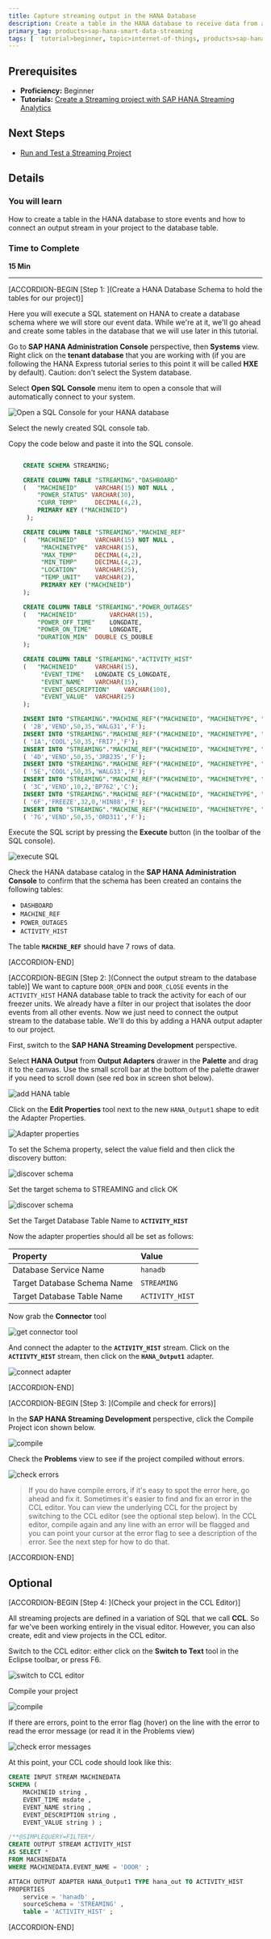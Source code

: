 ```yaml
---
title: Capture streaming output in the HANA Database
description: Create a table in the HANA database to receive data from a streaming project.  Then connect an output stream to the HANA table.
primary_tag: products>sap-hana-smart-data-streaming
tags: [  tutorial>beginner, topic>internet-of-things, products>sap-hana-smart-data-streaming, products>sap-hana\,-express-edition   ]
---
```


## Prerequisites  
 - **Proficiency:** Beginner
 - **Tutorials:** [Create a Streaming project with SAP HANA Streaming Analytics](https://www.sap.com/developer/tutorials/sds-create-streaming-project.html)


## Next Steps
 - [Run and Test a Streaming Project](https://www.sap.com/developer/tutorials/sds-run-test.html)

## Details
### You will learn  
How to create a table in the HANA database to store events and how to connect an output stream in your project to the database table.

### Time to Complete
**15 Min**

---

[ACCORDION-BEGIN [Step 1: ](Create a HANA Database Schema to hold the tables for our project)]

Here you will execute a SQL statement on HANA to create a database schema where we will store our event data.  While we're at it, we'll go ahead and create some tables in the database that we will use later in this tutorial.

Go to **SAP HANA Administration Console** perspective, then **Systems** view. Right click on the **tenant database** that you are working with (if you are following the HANA Express tutorial series to this point it will be called **HXE** by default). Caution: don't select the System database.

Select **Open SQL Console** menu item to open a console that will automatically connect to your system.

![Open a SQL Console for your HANA database](2-open-sql-console.png)

Select the newly created SQL console tab.

Copy the code below and paste it into the SQL console.

```SQL

    CREATE SCHEMA STREAMING;

    CREATE COLUMN TABLE "STREAMING"."DASHBOARD"
    (	"MACHINEID" 	VARCHAR(15) NOT NULL ,
    	"POWER_STATUS" VARCHAR(30),
    	"CURR_TEMP" 	DECIMAL(4,2),
    	PRIMARY KEY ("MACHINEID")
     );

    CREATE COLUMN TABLE "STREAMING"."MACHINE_REF"
    (	"MACHINEID" 	VARCHAR(15) NOT NULL ,
    	 "MACHINETYPE" 	VARCHAR(15),
    	 "MAX_TEMP" 	DECIMAL(4,2),
    	 "MIN_TEMP" 	DECIMAL(4,2),
    	 "LOCATION" 	VARCHAR(25),
    	 "TEMP_UNIT" 	VARCHAR(2),
    	 PRIMARY KEY ("MACHINEID")
    );

    CREATE COLUMN TABLE "STREAMING"."POWER_OUTAGES"
    (	"MACHINEID" 		VARCHAR(15),
    	"POWER_OFF_TIME" 	LONGDATE,
    	"POWER_ON_TIME" 	LONGDATE,
    	"DURATION_MIN" 	DOUBLE CS_DOUBLE
    );

    CREATE COLUMN TABLE "STREAMING"."ACTIVITY_HIST"
    (	"MACHINEID" 	VARCHAR(15),
    	 "EVENT_TIME" 	LONGDATE CS_LONGDATE,
    	 "EVENT_NAME" 	VARCHAR(15),
    	 "EVENT_DESCRIPTION" 	VARCHAR(100),
    	 "EVENT_VALUE" 	VARCHAR(25)
    );

    INSERT INTO "STREAMING"."MACHINE_REF"("MACHINEID", "MACHINETYPE", "MAX_TEMP", "MIN_TEMP", "LOCATION", "TEMP_UNIT") VALUES
    ( '2B','VEND',50,35,'WALG31','F');
    INSERT INTO "STREAMING"."MACHINE_REF"("MACHINEID", "MACHINETYPE", "MAX_TEMP", "MIN_TEMP", "LOCATION", "TEMP_UNIT") VALUES
    ( '1A','COOL',50,35,'FRI7','F');
    INSERT INTO "STREAMING"."MACHINE_REF"("MACHINEID", "MACHINETYPE", "MAX_TEMP", "MIN_TEMP", "LOCATION", "TEMP_UNIT") VALUES
    ( '4D','VEND',50,35,'JRB235','F');
    INSERT INTO "STREAMING"."MACHINE_REF"("MACHINEID", "MACHINETYPE", "MAX_TEMP", "MIN_TEMP", "LOCATION", "TEMP_UNIT") VALUES
    ( '5E','COOL',50,35,'WALG33','F');
    INSERT INTO "STREAMING"."MACHINE_REF"("MACHINEID", "MACHINETYPE", "MAX_TEMP", "MIN_TEMP", "LOCATION", "TEMP_UNIT") VALUES
    ( '3C','VEND',10,2,'BP762','C');
    INSERT INTO "STREAMING"."MACHINE_REF"("MACHINEID", "MACHINETYPE", "MAX_TEMP", "MIN_TEMP", "LOCATION", "TEMP_UNIT") VALUES
    ( '6F','FREEZE',32,0,'HIN88','F');
    INSERT INTO "STREAMING"."MACHINE_REF"("MACHINEID", "MACHINETYPE", "MAX_TEMP", "MIN_TEMP", "LOCATION", "TEMP_UNIT") VALUES
    ( '7G','VEND',50,35,'ORD311','F');
```

Execute the SQL script by pressing the **Execute** button (in the toolbar of the SQL console).

![execute SQL](3a-execute-sql.png)

Check the HANA database catalog in the **SAP HANA Administration Console** to confirm that the schema has been created an contains the following tables:

- `DASHBOARD`
- `MACHINE_REF`
- `POWER_OUTAGES`
- `ACTIVITY_HIST`

The table **`MACHINE_REF`** should have 7 rows of data.


[ACCORDION-END]

[ACCORDION-BEGIN [Step 2: ](Connect the output stream to the database table)]
We want to capture `DOOR_OPEN` and `DOOR_CLOSE` events in the `ACTIVITY_HIST` HANA database table to track the activity for each of our freezer units.  We already have a filter in our project that isolates the door events from all other events.  Now we just need to connect the output stream to the database table.  We'll do this by adding a HANA output adapter to our project.

First, switch to the **SAP HANA Streaming Development** perspective.

Select **HANA Output** from **Output Adapters** drawer in the **Palette** and drag it to the canvas.  Use the small scroll bar at the bottom of the palette drawer if you need to scroll down (see red box in screen shot below).

![add HANA table](1-add-hana-table.png)

Click on the **Edit Properties** tool next to the new `HANA_Output1` shape to edit the Adapter Properties.

![Adapter properties](2-edit-properties.png)

To set the Schema property, select the value field and then click the discovery button:

![discover schema](choose-schema.png)

Set the target schema to STREAMING and click OK

![discover schema](4a-set-schema.png)

Set the Target Database Table Name to **`ACTIVITY_HIST`**

Now the adapter properties should all be set as follows:

Property                    | Value
:------------------------ | :----------------
Database Service Name       | `hanadb`
Target Database Schema Name | `STREAMING`
Target Database Table Name  | `ACTIVITY_HIST`


Now grab the **Connector** tool

![get connector tool](6-connector.png)

And connect the adapter to the **`ACTIVITY_HIST`** stream. Click on the **`ACTIIVTY_HIST`** stream, then click on the **`HANA_Output1`** adapter.

![connect adapter](connect-adapter.png)


[ACCORDION-END]

[ACCORDION-BEGIN [Step 3: ](Compile and check for errors)]

In the **SAP HANA Streaming Development** perspective, click the Compile Project icon shown below.

![compile](1-compile.png)

Check the **Problems** view to see if the project compiled without errors.

![check errors](2-check-errors.png)

> If you do have compile errors, if it's easy to spot the error here, go ahead and fix it.  Sometimes it's easier to find and fix an error in the CCL editor.  You can view the underlying CCL for the project by switching to the CCL editor (see the optional step below).  In the CCL editor, compile again and any line with an error will be flagged and you can point your cursor at the error flag to see a description of the error.  See the next step for how to do that.


[ACCORDION-END]

## Optional

[ACCORDION-BEGIN [Step 4: ](Check your project in the CCL Editor)]

All streaming projects are defined in a variation of SQL that we call **CCL**.  So far we've been working entirely in the visual editor.  However, you can also create, edit and view projects in the CCL editor.  

Switch to the CCL editor:  either click on the **Switch to Text** tool in the Eclipse toolbar, or press F6.

![switch to CCL editor](switch-to-text.png)

Compile your project

![compile](1-compile.png)

If there are errors, point to the error flag (hover) on the line with the error to read the error message (or read it in the Problems view)

![check error messages](ccl-view.png)

At this point, your CCL code should look like this:

```SQL
CREATE INPUT STREAM MACHINEDATA
SCHEMA (
	MACHINEID string ,
	EVENT_TIME msdate ,
	EVENT_NAME string ,
	EVENT_DESCRIPTION string ,
	EVENT_VALUE string ) ;

/**@SIMPLEQUERY=FILTER*/
CREATE OUTPUT STREAM ACTIVITY_HIST
AS SELECT *
FROM MACHINEDATA
WHERE MACHINEDATA.EVENT_NAME = 'DOOR' ;

ATTACH OUTPUT ADAPTER HANA_Output1 TYPE hana_out TO ACTIVITY_HIST
PROPERTIES
	service = 'hanadb' ,
	sourceSchema = 'STREAMING' ,
	table = 'ACTIVITY_HIST' ;
```


[ACCORDION-END]
